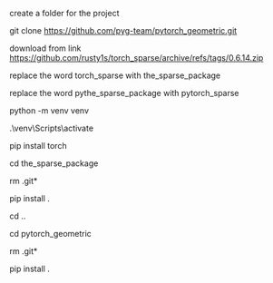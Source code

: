 create a folder for the project


git clone https://github.com/pyg-team/pytorch_geometric.git 


download from link https://github.com/rusty1s/torch_sparse/archive/refs/tags/0.6.14.zip


replace the word torch_sparse with the_sparse_package


replace the word pythe_sparse_package with pytorch_sparse


python -m venv venv


.\venv\Scripts\activate


pip install torch


cd the_sparse_package


rm .git*


pip install .


cd ..


cd pytorch_geometric


rm .git*


pip install .